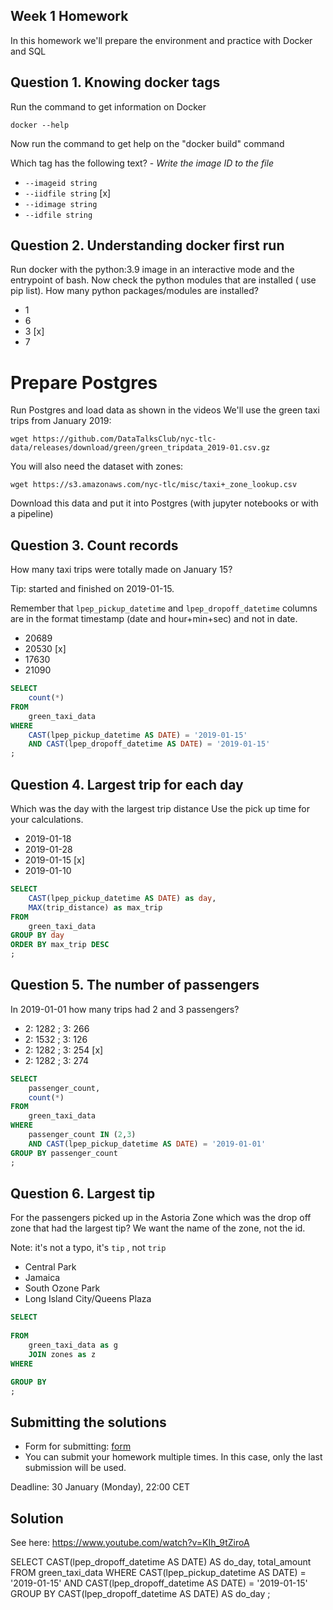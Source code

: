 ## Week 1 Homework

In this homework we'll prepare the environment 
and practice with Docker and SQL


## Question 1. Knowing docker tags

Run the command to get information on Docker 

```docker --help```

Now run the command to get help on the "docker build" command

Which tag has the following text? - *Write the image ID to the file* 

- `--imageid string`
- `--iidfile string` [x] 
- `--idimage string`
- `--idfile string`


## Question 2. Understanding docker first run 

Run docker with the python:3.9 image in an interactive mode and the entrypoint of bash.
Now check the python modules that are installed ( use pip list). 
How many python packages/modules are installed?

- 1
- 6
- 3 [x]
- 7

# Prepare Postgres

Run Postgres and load data as shown in the videos
We'll use the green taxi trips from January 2019:

```wget https://github.com/DataTalksClub/nyc-tlc-data/releases/download/green/green_tripdata_2019-01.csv.gz```

You will also need the dataset with zones:

```wget https://s3.amazonaws.com/nyc-tlc/misc/taxi+_zone_lookup.csv```

Download this data and put it into Postgres (with jupyter notebooks or with a pipeline)


## Question 3. Count records 

How many taxi trips were totally made on January 15?

Tip: started and finished on 2019-01-15. 

Remember that `lpep_pickup_datetime` and `lpep_dropoff_datetime` columns are in the format timestamp (date and hour+min+sec) and not in date.

- 20689
- 20530 [x]
- 17630
- 21090

```SQL
SELECT 
    count(*)
FROM
    green_taxi_data
WHERE
    CAST(lpep_pickup_datetime AS DATE) = '2019-01-15'
    AND CAST(lpep_dropoff_datetime AS DATE) = '2019-01-15'
;
```

## Question 4. Largest trip for each day

Which was the day with the largest trip distance
Use the pick up time for your calculations.

- 2019-01-18
- 2019-01-28
- 2019-01-15 [x]
- 2019-01-10

```SQL
SELECT 
    CAST(lpep_pickup_datetime AS DATE) as day,
    MAX(trip_distance) as max_trip
FROM
    green_taxi_data
GROUP BY day
ORDER BY max_trip DESC
;
```

## Question 5. The number of passengers

In 2019-01-01 how many trips had 2 and 3 passengers?
 
- 2: 1282 ; 3: 266
- 2: 1532 ; 3: 126
- 2: 1282 ; 3: 254 [x]
- 2: 1282 ; 3: 274

```SQL
SELECT 
    passenger_count,
    count(*)
FROM
    green_taxi_data
WHERE
    passenger_count IN (2,3)
    AND CAST(lpep_pickup_datetime AS DATE) = '2019-01-01'
GROUP BY passenger_count
;
```


## Question 6. Largest tip

For the passengers picked up in the Astoria Zone which was the drop off zone that had the largest tip?
We want the name of the zone, not the id.

Note: it's not a typo, it's `tip` , not `trip`

- Central Park
- Jamaica
- South Ozone Park
- Long Island City/Queens Plaza

```SQL
SELECT 
    
FROM
    green_taxi_data as g
    JOIN zones as z
WHERE

GROUP BY
;
```


## Submitting the solutions

* Form for submitting: [form](https://forms.gle/EjphSkR1b3nsdojv7)
* You can submit your homework multiple times. In this case, only the last submission will be used. 

Deadline: 30 January (Monday), 22:00 CET


## Solution

See here: https://www.youtube.com/watch?v=KIh_9tZiroA





SELECT 
	CAST(lpep_dropoff_datetime AS DATE) AS do_day,
	total_amount
FROM
	green_taxi_data
WHERE
	CAST(lpep_pickup_datetime AS DATE) = '2019-01-15'
	AND CAST(lpep_dropoff_datetime AS DATE) = '2019-01-15'
GROUP BY CAST(lpep_dropoff_datetime AS DATE) AS do_day
;